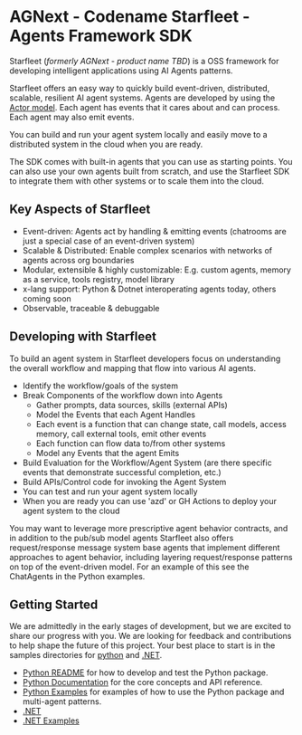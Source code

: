 # AGNext - Codename Starfleet - Agents Framework SDK

Starfleet (*formerly AGNext - product name TBD*) is a OSS framework for developing intelligent applications using AI Agents patterns.

Starfleet offers an easy way to quickly build event-driven, distributed, scalable, resilient AI agent systems. Agents are developed by using the [Actor model](https://en.wikipedia.org/wiki/Actor_model). Each agent has events that it cares about and can process. Each agent may also emit events.

You can build and run your agent system locally and easily move to a distributed system in the cloud when you are ready.

The SDK comes with built-in agents that you can use as starting points. You can also use your own agents built from scratch, and use the Starfleet SDK to integrate them with other systems or to scale them into the cloud.

## Key Aspects of Starfleet

- Event-driven: Agents act by handling & emitting events (chatrooms are just a special case of an event-driven system)
- Scalable & Distributed: Enable complex scenarios with networks of agents across org boundaries
- Modular, extensible & highly customizable: E.g. custom agents, memory as a service, tools registry, model library
- x-lang support: Python & Dotnet interoperating agents today, others coming soon
- Observable, traceable & debuggable

## Developing with Starfleet

To build an agent system in Starfleet developers focus on understanding the overall workflow and mapping that flow into various AI agents.

- Identify the workflow/goals of the system
- Break Components of the workflow down into Agents
  - Gather prompts, data sources, skills (external APIs)
  - Model the Events that each Agent Handles
  - Each event is a function that can change state, call models, access memory, call external tools, emit other events
  - Each function can flow data to/from other systems
  - Model any Events that the agent Emits
- Build Evaluation for the Workflow/Agent System (are there specific events that demonstrate successful completion, etc.)
- Build APIs/Control code for invoking the Agent System
- You can test and run your agent system locally
- When you are ready you can use 'azd' or GH Actions to deploy your agent system to the cloud

You may want to leverage more prescriptive agent behavior contracts, and in addition to the pub/sub model agents Starfleet also offers request/response message system base agents that implement different approaches to agent behavior, including layering request/response patterns on top of the event-driven model. For an example of this see the ChatAgents in the Python examples.

## Getting Started

We are admittedly in the early stages of development, but we are excited to share our progress with you. We are looking for feedback and contributions to help shape the future of this project. Your best place to start is in the samples directories for [python](https://github.com/microsoft/agnext/tree/main/python/samples) and [.NET](https://github.com/microsoft/agnext/tree/main/dotnet/samples).

- [Python README](https://github.com/microsoft/agnext/tree/main/python/README.md) for how to develop and test the Python package.
- [Python Documentation](http://microsoft.github.io/agnext) for the core concepts and API reference.
- [Python Examples](https://github.com/microsoft/agnext/tree/main/python/samples) for examples of how to use the Python package and multi-agent patterns.
- [.NET](https://github.com/microsoft/agnext/tree/main/dotnet)
- [.NET Examples](https://github.com/microsoft/agnext/tree/main/dotnet/samples)
